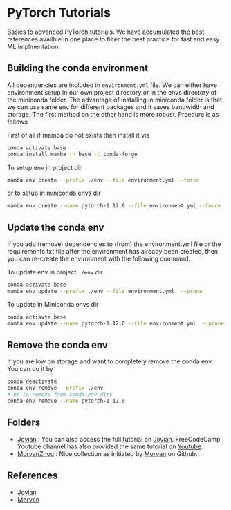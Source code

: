 # PyTorch Tutorials

Basics to advanced PyTorch tutorials. We have accumulated the best references availble in one place to filter the best practice for fast and easy ML implmentation. 

## Building the conda environment

All dependencies are included in `environment.yml` file. We can either have environment setup in our own project directory 
or in the envs directory of the miniconda folder. The advantage of installing in miniconda folder is that we can use same env
for different packages and it saves bandwidth and storage. The first method on the other hand is more robust. Prcedure is as follows

First of all if mamba do not exists then install it via
```bash
conda activate base
conda install mamba -n base -c conda-forge
```

To setup env in project dir 
```bash
mamba env create --prefix ./env --file environment.yml --force
```
or to setup in miniconda envs dir
```bash
mamba env create --name pytorch-1.12.0 --file environment.yml --force
```

## Update the conda env

If you add (remove) dependencies to (from) the environment.yml file or the requirements.txt file
after the environment has already been created, then you can re-create the environment with the
following command.

To update env in project `./env` dir
```bash
conda activate base
mamba env update --prefix ./env --file environment.yml  --prune
```

To update in Miniconda envs dir
```bash
conda actiavte base
mamba env update --name pytorch-1.12.0 --file environment.yml  --prune
```

## Remove the conda env

If you are low on storage and want to completely remove the conda env. You can do it by 

```bash
conda deactivate
conda env remove --prefix ./env
# or to remove from conda env dirs
conda env remove --name pytorch-1.12.0
```

## Folders

* [Jovian](./Jovian/) : You can also access the full tutorial on [Jovian](https://jovian.ai/learn/deep-learning-with-pytorch-zero-to-gans). FreeCodeCamp Youtube channel has also provided the same tutorial on [Youtube](https://youtu.be/GIsg-ZUy0MY).
* [MorvanZhou](./MorvanZhou/) : Nice collection as initiated by [Morvan](https://github.com/MorvanZhou/) on Github.

## References
* [Jovian]()
* [Morvan](https://github.com/MorvanZhou/)
